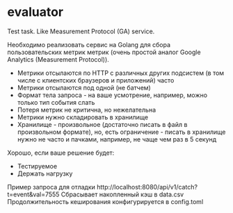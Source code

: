 # evaluator
Test task. Like Measurement Protocol (GA) service.

Необходимо реализовать сервис на Golang для сбора пользовательских метрик метрик (очень простой аналог Google Analytics (Measurement Protocol)). 


* Метрики отсылаются по HTTP с различных других подсистем (в том числе с клиентских браузеров и приложений) часто
* Метрики отсылаются под одной (не батчем)
* Формат тела запроса - на ваше усмотрение, например, можно только тип события слать
* Потеря метрик не критична, но нежелательна
* Метрики нужно складировать в хранилище
* Хранилище - произвольное (достаточно писать в файл в произвольном формате), но, есть ограничение - писать в хранилище нужно не часто и пачками, например, не чаще чем раз в 5 секунд

Хорошо, если ваше решение будет:
* Тестируемое
* Держать нагрузку

Пример запроса для отладки http://localhost:8080/api/v1/catch?t=event&val=7555
Сбрасывает накопленный кэш в data.csv
Продолжительность кеширования конфигурируется в config.toml
